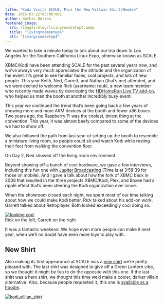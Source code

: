 ```yaml
---
title: "Kodi Visits SCALE, Plus the New Villain Shirt/Hoodie"
date: 2015-03-22T03:00:00Z
author: Nathan Betzen
featured_image:
  src: /images/blog/livingroomsetup4.webp
  title: "livingroomsetup4"
  alt: "livingroomsetup4"
---
```


We wanted to take a minute today to talk about our trip down to Los Angeles for the Southern California Linux Expo, otherwise known as SCALE.

XBMC/Kodi have been attending SCALE for the past several years now, and we’ve always very much appreciated the attitude and the organization of the event. It’s great to see familiar faces, cool projects, and lots of new people. This year Keith, Ned, Garrett, and Nathan (that’s me) attended, and we were excited to welcome Rick (username: ruuk), a new team member who recently made waves by developing the [HDHomeRun Live TV add-on](/article/addon-spotlight-hdhomerun-live-tv "Addon Spotlight: HDHomeRun Live TV"), who helped us man the booth at another incredibly busy event.

This year we continued the trend that’s been going back a few years of showing more and more ARM devices at the booth and fewer x86 boxes. Two years ago, the Raspberry Pi was the coolest, tiniest thing at the convention. This year, it was almost beefy compared to some of the devices we had to show off.

We also followed the path from last year of setting up the booth to resemble a miniature living room, so people could sit and watch Kodi while resting their feet from walking the convention floor.

On Day 2, Ned showed off the living room environment.

Beyond showing off a bunch of cool hardware, we gave a few interviews, including this fun one with [Jupiter Broadcasting](https://www.youtube.com/watch?v=nrwaHGhFU68&t=14319) (Time is at 3:58:39 for those on mobile). And I gave a talk about how the fork of XBMC back in 2008 that resulted in the three projects XBMC/Kodi, Plex, and Boxee had a ripple effect that’s been steering the Kodi organization ever since.

When the showroom closed each night, we spent most of our time talking about how we could make Kodi better. Rick talked about his add-on work. Garrett talked about Retroplayer. Both looked exceedingly cool doing so.

[![looking cool](/sites/default/files/uploads/looking_cool_and_collected-429x600.webp)](/sites/default/files/uploads/looking_cool_and_collected.webp)  
 Rick on the left, Garrett on the right

It was a fantastic weekend. We hope even more people can make it next year, when we’ll no doubt have even more toys to play with.

## New Shirt

Also making its first appearance at SCALE was a [new shirt](https://teespring.com/kodi-villain-shirt) we’re pretty pleased with. The last shirt was designed to give off a Green Lantern vibe, so we thought it might be fun to do the opposite with this one. If the last shirt was a hero shirt, we thought this time we’d make a cooler, darker villain alternative. Also, because people requested it, this one is [available as a hoodie](https://teespring.com/kodi-villain-shirt "Kodi Hoodie").

[![kodi_villian_shirt](/sites/default/files/uploads/kodi_villian_shirt-800x447.webp)](https://teespring.com/kodi-villain-shirt)
